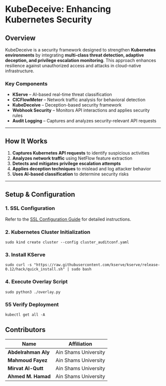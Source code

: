 # KubeDeceive: Enhancing Kubernetes Security  

## Overview  
KubeDeceive is a security framework designed to strengthen **Kubernetes environments** by integrating **multi-class threat detection, adaptive deception, and privilege escalation monitoring**. This approach enhances resilience against unauthorized access and attacks in cloud-native infrastructure.  

### Key Components  
- **KServe** – AI-based real-time threat classification  
- **CICFlowMeter** – Network traffic analysis for behavioral detection  
- **KubeDeceive** – Deception-based security framework  
- **Webhook Security** – Monitors API interactions and applies security rules  
- **Audit Logging** – Captures and analyzes security-relevant API requests  

---

## How It Works  
1. **Captures Kubernetes API requests** to identify suspicious activities  
2. **Analyzes network traffic** using NetFlow feature extraction  
3. **Detects and mitigates privilege escalation attempts**  
4. **Applies deception techniques** to mislead and log attacker behavior  
5. **Uses AI-based classification** to determine security risks  


---



## Setup & Configuration  

### 1. SSL Configuration   
Refer to the [SSL Configuration Guide](TLS_Configurations.md) for detailed instructions.

### 2. Kubernetes Cluster Initialization  
`sudo kind create cluster --config cluster_auditconf.yaml`

### 3️. Install KServe
`sudo curl -s "https://raw.githubusercontent.com/kserve/kserve/release-0.12/hack/quick_install.sh" | sudo bash`

### 4️. Execute Overlay Script
`sudo python3 ./overlay.py`

### 5️5 Verify Deployment
`kubectl get all -A`


##  Contributors  

| Name               | Affiliation           |  
|--------------------|----------------------|  
| **Abdelrahman Aly**  | Ain Shams University |  
| **Mahmoud Fayez**   | Ain Shams University |  
| **Mirvat Al-Qutt**  | Ain Shams University |  
| **Ahmed M. Hamad**  | Ain Shams University |  
